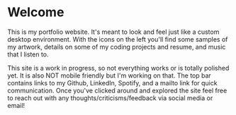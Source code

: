 # Welcome
This is my portfolio website. It's meant to look and feel just like a custom desktop environment. With the icons on the left
you'll find some samples of my artwork, details on some of my coding projects and resume, and music that I listen to.  

This site is a work in progress, so not everything works or is totally polished yet. It is also NOT mobile friendly but I'm working on that.
The top bar contains links to my Github, LinkedIn, Spotify, and a mailto link for quick communication. Once you've clicked around
and explored the site feel free to reach out with any thoughts/criticisms/feedback via social media or email!